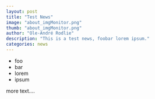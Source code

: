 ```yaml
---
layout: post
title: "Test News"
image: "about_imgMonitor.png"
thumb: "about_imgMonitor.png"
author: "Ole-André Rodlie"
description: "This is a test news, foobar lorem ipsum."
categories: news
---
```


* foo
* bar
* lorem
* ipsum

more text....

